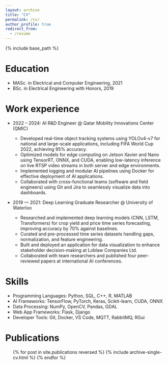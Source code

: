 ```yaml
---
layout: archive
title: "CV"
permalink: /cv/
author_profile: true
redirect_from:
  - /resume
---
```


{% include base_path %}

Education
======
* MASc. in Electrical and Computer Engineering, 2021
* BSc. in Electrical Engineering with Honors, 2019

Work experience
======
* 2022 – 2024: AI R&D Engineer @ Qatar Mobility Innovations Center (QMIC)
  * Developed real-time object tracking systems using YOLOv4-v7 for national and large-scale applications, including FIFA World Cup 2022, achieving 95% accuracy.
  * Optimized models for edge computing on Jetson Xavier and Nano using TensorRT, ONNX, and CUDA, enabling low-latency inference on live RTSP video streams in both server and edge environments.
  * Implemented logging and modular AI pipelines using Docker for effective deployment of AI applications.
  * Collaborated with cross-functional teams (software and field engineers) using Git and Jira to seamlessly visualize data into dashboards.

* 2019 — 2021: Deep Learning Graduate Researcher @ University of Waterloo
  * Researched and implemented deep learning models (CNN, LSTM, Transformers) for crop yield and price time series forecasting, improving accuracy by 70\% against baselines.
  * Curated and pre-processed time series datasets handling gaps, normalization, and feature engineering.
  * Built and deployed an application for data visualization to enhance stakeholder decision-making at Loblaw Companies Ltd.
  * Collaborated with team researchers and published four peer-reviewed papers at international AI conferences.
  
Skills
======
* Programming Languages: Python, SQL, C++, R, MATLAB
* AI Frameworks: TensorFlow, PyTorch, Keras, Scikit-learn, CUDA, ONNX
* Data Processing: NumPy, OpenCV, Pandas, GDAL
* Web App Frameworks: Flask, Django
* Developer Tools: Git, Docker, VS Code, MQTT, RabbitMQ, RGui

Publications
======
  <ul>{% for post in site.publications reversed %}
    {% include archive-single-cv.html %}
  {% endfor %}</ul>
